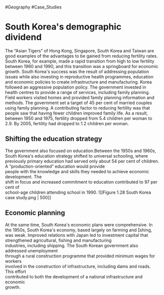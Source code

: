 #Geography
#Case_Studies

# South Korea's demographic dividend
The “Asian Tigers” of Hong Kong, Singapore, South Korea and Taiwan are good examples of the advantages to be gained from reducing fertility rates. South Korea, for example, made
a rapid transition from high to low fertility between 1960 and 1990, and this transition was a springboard for economic growth. South Korea's success was the result of addressing population issues while also investing in reproductive health programmes, education and economic policies to create infrastructure and manufacturing. Korea followed an aggressive population policy. The government invested in health centres to provide a range of services, including family planning. Field workers visited homes and provided family planning information and methods. The government set a target of 45 per cent of married couples 
using family planning. A contributing factor to reducing fertility was that people saw that having fewer children improved family life. As a result, between 1950 and 1975, fertility dropped from 5.4 children per woman to 2.9. By 2005, fertility had dropped to 1.2 children per woman.

## Shifting the education strategy
The government also focused on education.Between the 1950s and 1960s, South Korea's education strategy shifted to universal schooling, where previously primary education had served only  about 54 per cent of children. A “production-oriented” education would provide  
people with the knowledge and skills they needed to achieve economic development. The  
shift in focus and increased commitment to education contributed to 97 per cent of  
school-age children attending school in 1990.
![[Figure 1.28 South Korea case study.png | 500]]
## Economic planning
At the same time, South Korea's economic plans were comprehensive. In the 1950s, South Korea's economy, based largely on farming and shing, was weak. Improved relations with Japan led to investment capital that strengthened agricultural, fishing and manufacturing  
industries, including shipping. The South Korean government also addressed unemployment  
through a rural construction programme that provided minimum wages for workers  
involved in the construction of infrastructure, including dams and roads. This effort  
contributed to both the development of a national infrastructure and economic  
growth.
